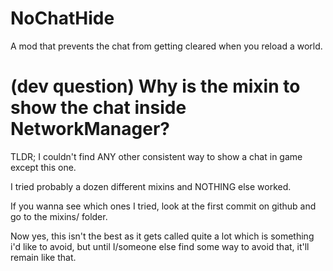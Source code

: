 # NoChatHide
A mod that prevents the chat from getting cleared when you reload a world.

# (dev question) Why is the mixin to show the chat inside NetworkManager?
TLDR; I couldn't find ANY other consistent way to show a chat in game except this one.

I tried probably a dozen different mixins and NOTHING else worked.

If you wanna see which ones I tried, look at the first commit on github and go to the mixins/ folder.

Now yes, this isn't the best as it gets called quite a lot which is something i'd like to avoid, but until I/someone else find some way to avoid that, it'll remain like that.